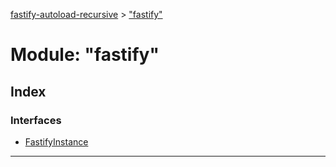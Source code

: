 [fastify-autoload-recursive](../README.md) > ["fastify"](../modules/_fastify_.md)

# Module: "fastify"

## Index

### Interfaces

* [FastifyInstance](../interfaces/_fastify_.fastifyinstance.md)

---

